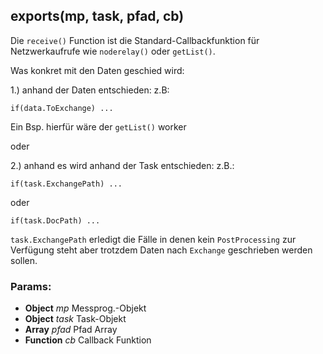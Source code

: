 

<!-- Start ./lib/receive.js -->

## exports(mp, task, pfad, cb)

Die ```receive()``` Function ist die
Standard-Callbackfunktion für Netzwerkaufrufe
wie  ```noderelay()``` oder ```getList()```.

Was konkret mit den Daten geschied wird:

1.) anhand der Daten entschieden:
z.B:
```
if(data.ToExchange) ...
```
Ein Bsp. hierfür wäre der  ```getList()``` worker

oder

2.) anhand es wird anhand der Task entschieden:
z.B.:
```
if(task.ExchangePath) ...
```
oder
```
if(task.DocPath) ...
```

```task.ExchangePath``` erledigt die  Fälle
in denen kein  ```PostProcessing``` zur Verfügung steht
aber trotzdem Daten nach ```Exchange```
geschrieben werden sollen.

### Params: 

* **Object** *mp* Messprog.-Objekt
* **Object** *task* Task-Objekt
* **Array** *pfad* Pfad Array
* **Function** *cb* Callback Funktion

<!-- End ./lib/receive.js -->

